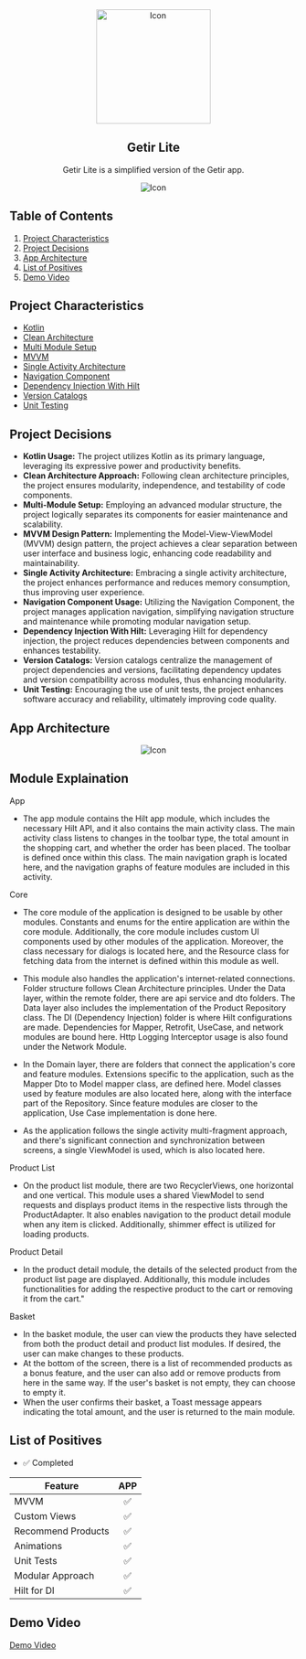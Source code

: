 


<div align="center">
    <img alt="Icon" src="https://github.com/erenkaraboga/getir_android_final_project/assets/74095539/be288011-8112-4b78-aacb-64c106311313" width="200" />
</div>

<h2 align="center">
    Getir Lite
</h2>
<p align="center">
    Getir Lite is a simplified version of the Getir app.
</p>

<div align="center">
    <img alt="Icon" src="https://github.com/erenkaraboga/StockListingApp/assets/74095539/70bdb8a6-d5cd-440d-a74e-deff2730e786" />
</div>

## Table of Contents

1. [Project Characteristics](#project-characteristics)
2. [Project Decisions](#project-decisions)
3. [App Architecture](#app-architecture)
4. [List of Positives](#list-of-positives)
5. [Demo Video](#demo-video)

## Project Characteristics 
* [Kotlin](https://kotlinlang.org/)
* [Clean Architecture](https://blog.cleancoder.com/uncle-bob/2012/08/13/the-clean-architecture.html)
* [Multi Module Setup](https://developer.android.com/topic/modularization)
* [MVVM](https://developer.android.com/topic/architecture)
* [Single Activity Architecture](https://www.youtube.com/watch?v=2k8x8V77CrU)
* [Navigation Component](https://developer.android.com/guide/navigation/migrate)
* [Dependency Injection With Hilt](https://developer.android.com/training/dependency-injection/hilt-android)
* [Version Catalogs](https://developer.android.com/build/migrate-to-catalogs)
* [Unit Testing](https://developer.android.com/training/testing/local-tests)

## Project Decisions
  <ul>
    <li><strong>Kotlin Usage:</strong> The project utilizes Kotlin as its primary language, leveraging its expressive power and productivity benefits.</li>
    <li><strong>Clean Architecture Approach:</strong> Following clean architecture principles, the project ensures modularity, independence, and testability of code components.</li>
    <li><strong>Multi-Module Setup:</strong> Employing an advanced modular structure, the project logically separates its components for easier maintenance and scalability.</li>
    <li><strong>MVVM Design Pattern:</strong> Implementing the Model-View-ViewModel (MVVM) design pattern, the project achieves a clear separation between user interface and business logic, enhancing code readability and maintainability.</li>
    <li><strong>Single Activity Architecture:</strong> Embracing a single activity architecture, the project enhances performance and reduces memory consumption, thus improving user experience.</li>
    <li><strong>Navigation Component Usage:</strong> Utilizing the Navigation Component, the project manages application navigation, simplifying navigation structure and maintenance while promoting modular navigation setup.</li>
    <li><strong>Dependency Injection With Hilt:</strong> Leveraging Hilt for dependency injection, the project reduces dependencies between components and enhances testability.</li>
    <li><strong>Version Catalogs:</strong> Version catalogs centralize the management of project dependencies and versions, facilitating dependency updates and version compatibility across modules, thus enhancing modularity.</li>
    <li><strong>Unit Testing:</strong> Encouraging the use of unit tests, the project enhances software accuracy and reliability, ultimately improving code quality.</li>
  </ul>

## App Architecture
<div align="center">
    <img alt="Icon" src="https://github.com/erenkaraboga/getir_android_final_project/assets/74095539/d6dcbdbb-7f24-4578-9375-cbe19227cc03" />
</div>

## Module Explaination

App

* The app module contains the Hilt app module, which includes the necessary Hilt API, and it also contains the main activity class. The main activity class listens to changes in the toolbar type, the total amount in the shopping cart, and whether the order has been placed. The toolbar is defined once within this class. The main navigation graph is located here, and the navigation graphs of feature modules are included in this activity.

Core

* The core module of the application is designed to be usable by other modules. Constants and enums for the entire application are within the core module. Additionally, the core module includes custom UI components used by other modules of the application. Moreover, the class necessary for dialogs is located here, and the Resource class for fetching data from the internet is defined within this module as well.

* This module also handles the application's internet-related connections. Folder structure follows Clean Architecture principles. Under the Data layer, within the remote folder, there are api service and dto folders. The Data layer also includes the implementation of the Product Repository class. The DI (Dependency Injection) folder is where Hilt configurations are made. Dependencies for Mapper, Retrofit, UseCase, and network modules are bound here. Http Logging Interceptor usage is also found under the Network Module.

* In the Domain layer, there are folders that connect the application's core and feature modules. Extensions specific to the application, such as the Mapper Dto to Model mapper class, are defined here. Model classes used by feature modules are also located here, along with the interface part of the Repository. Since feature modules are closer to the application, Use Case implementation is done here.

* As the application follows the single activity multi-fragment approach, and there's significant connection and synchronization between screens, a single ViewModel is used, which is also located here.

Product List  

* On the product list module, there are two RecyclerViews, one horizontal and one vertical. This module uses a shared ViewModel to send requests and displays product items in the respective lists through the ProductAdapter. It also enables navigation to the product detail module when any item is clicked.
Additionally, shimmer effect is utilized for loading products.

Product Detail

* In the product detail module, the details of the selected product from the product list page are displayed. Additionally, this module includes functionalities for adding the respective product to the cart or removing it from the cart."

Basket

 * In the basket module, the user can view the products they have selected from both the product detail and product list modules. If desired, the user can make changes to these products.
 * At the bottom of the screen, there is a list of recommended products as a bonus feature, and the user can also add or remove products from here in the same way. If the user's basket is not empty, they can choose to empty it.
 * When the user confirms their basket, a Toast message appears indicating the total amount, and the user is returned to the main module.

## List of Positives

- ✅ Completed

| Feature                                                   | APP |
|-----------------------------------------------------------|:---:|
| MVVM                                                      |  ✅  |
| Custom Views                                              |  ✅  |
| Recommend Products                                        |  ✅  |  
| Animations                                                |  ✅  | 
| Unit Tests                                                |  ✅  | 
| Modular Approach                                          |  ✅  | 
| Hilt for DI                                               |  ✅  | 

## Demo Video

[Demo Video](https://youtu.be/YW1R92lEpDE)




